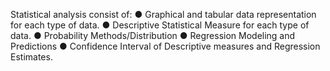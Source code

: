 Statistical analysis consist of:
● Graphical and tabular data representation for each type of data.
● Descriptive Statistical Measure for each type of data.
● Probability Methods/Distribution
● Regression Modeling and Predictions
● Confidence Interval of Descriptive measures and Regression Estimates.
